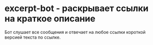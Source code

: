 # excerpt-bot - раскрывает ссылки на краткое описание

Бот слушает все сообщения и отвечает на любое ссылки короткой версией текста по ссылке.
